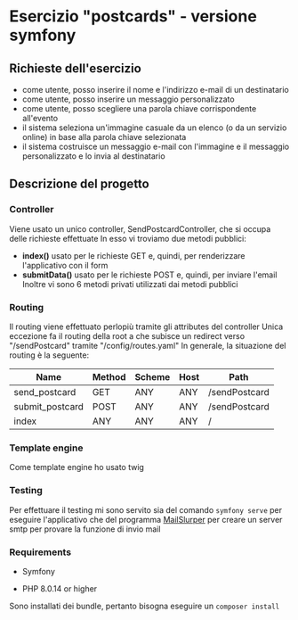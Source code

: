 # Esercizio "postcards" - versione symfony

## Richieste dell'esercizio

* come utente, posso inserire il nome e l'indirizzo e-mail di un destinatario
* come utente, posso inserire un messaggio personalizzato
* come utente, posso scegliere una parola chiave corrispondente all'evento
* il sistema seleziona un'immagine casuale da un elenco (o da un servizio online) in base alla parola chiave selezionata
* il sistema costruisce un messaggio e-mail con l'immagine e il messaggio personalizzato e lo invia al destinatario

## Descrizione del progetto

### Controller

Viene usato un unico controller, SendPostcardController, che si occupa delle richieste effettuate
In esso vi troviamo due metodi pubblici:

* **index()** usato per le richieste GET e, quindi, per renderizzare l'applicativo con il form
* **submitData()** usato per le richieste POST e, quindi, per inviare l'email
Inoltre vi sono 6 metodi privati utilizzati dai metodi pubblici

### Routing

Il routing viene effettuato perlopiù tramite gli attributes del controller
Unica eccezione fa il routing della root a che subisce un redirect verso "/sendPostcard" tramite "/config/routes.yaml"
In generale, la situazione del routing è la seguente:

| Name            | Method | Scheme | Host | Path          |
|-----------------|--------|--------|------|---------------|
| send_postcard   |  GET   | ANY    | ANY  | /sendPostcard |
| submit_postcard | POST   | ANY    | ANY  | /sendPostcard |
| index           | ANY    | ANY    | ANY  | /             |

### Template engine

Come template engine ho usato twig

### Testing

Per effettuare il testing mi sono servito sia del comando `symfony serve` per eseguire l'applicativo che del programma [MailSlurper](https://www.mailslurper.com/) per creare un server smtp per provare la funzione di invio mail

### Requirements

* Symfony

* PHP 8.0.14 or higher

Sono installati dei bundle, pertanto bisogna eseguire un `composer install`
